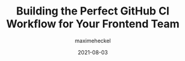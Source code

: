 ---
author: maximeheckel
date: 2021-08-03
tags:
  - github
  - ci-cd
target_url: https://blog.maximeheckel.com/posts/building-perfect-github-action-frontend-teams/
title: Building the Perfect GitHub CI Workflow for Your Frontend Team
---